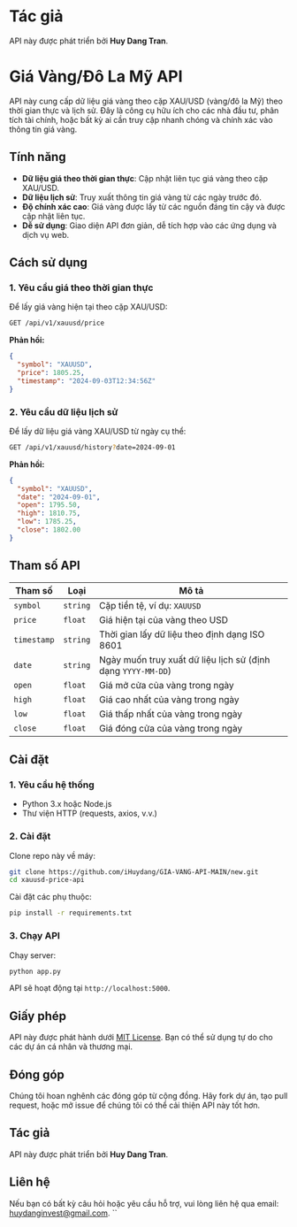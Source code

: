 # Tác giả

API này được phát triển bởi **Huy Dang Tran**.

# Giá Vàng/Đô La Mỹ API

API này cung cấp dữ liệu giá vàng theo cặp XAU/USD (vàng/đô la Mỹ) theo thời gian thực và lịch sử. Đây là công cụ hữu ích cho các nhà đầu tư, phân tích tài chính, hoặc bất kỳ ai cần truy cập nhanh chóng và chính xác vào thông tin giá vàng.

## Tính năng

- **Dữ liệu giá theo thời gian thực**: Cập nhật liên tục giá vàng theo cặp XAU/USD.
- **Dữ liệu lịch sử**: Truy xuất thông tin giá vàng từ các ngày trước đó.
- **Độ chính xác cao**: Giá vàng được lấy từ các nguồn đáng tin cậy và được cập nhật liên tục.
- **Dễ sử dụng**: Giao diện API đơn giản, dễ tích hợp vào các ứng dụng và dịch vụ web.

## Cách sử dụng

### 1. Yêu cầu giá theo thời gian thực

Để lấy giá vàng hiện tại theo cặp XAU/USD:

```bash
GET /api/v1/xauusd/price
```

**Phản hồi:**

```json
{
  "symbol": "XAUUSD",
  "price": 1805.25,
  "timestamp": "2024-09-03T12:34:56Z"
}
```

### 2. Yêu cầu dữ liệu lịch sử

Để lấy dữ liệu giá vàng XAU/USD từ ngày cụ thể:

```bash
GET /api/v1/xauusd/history?date=2024-09-01
```

**Phản hồi:**

```json
{
  "symbol": "XAUUSD",
  "date": "2024-09-01",
  "open": 1795.50,
  "high": 1810.75,
  "low": 1785.25,
  "close": 1802.00
}
```

## Tham số API

| Tham số       | Loại       | Mô tả                                                     |
| ------------- | ---------- | --------------------------------------------------------- |
| `symbol`      | `string`   | Cặp tiền tệ, ví dụ: `XAUUSD`                              |
| `price`       | `float`    | Giá hiện tại của vàng theo USD                            |
| `timestamp`   | `string`   | Thời gian lấy dữ liệu theo định dạng ISO 8601             |
| `date`        | `string`   | Ngày muốn truy xuất dữ liệu lịch sử (định dạng `YYYY-MM-DD`) |
| `open`        | `float`    | Giá mở cửa của vàng trong ngày                            |
| `high`        | `float`    | Giá cao nhất của vàng trong ngày                          |
| `low`         | `float`    | Giá thấp nhất của vàng trong ngày                         |
| `close`       | `float`    | Giá đóng cửa của vàng trong ngày                          |

## Cài đặt

### 1. Yêu cầu hệ thống

- Python 3.x hoặc Node.js
- Thư viện HTTP (requests, axios, v.v.)

### 2. Cài đặt

Clone repo này về máy:

```bash
git clone https://github.com/iHuydang/GIA-VANG-API-MAIN/new.git
cd xauusd-price-api
```

Cài đặt các phụ thuộc:

```bash
pip install -r requirements.txt
```

### 3. Chạy API

Chạy server:

```bash
python app.py
```

API sẽ hoạt động tại `http://localhost:5000`.

## Giấy phép

API này được phát hành dưới [MIT License](LICENSE). Bạn có thể sử dụng tự do cho các dự án cá nhân và thương mại.

## Đóng góp

Chúng tôi hoan nghênh các đóng góp từ cộng đồng. Hãy fork dự án, tạo pull request, hoặc mở issue để chúng tôi có thể cải thiện API này tốt hơn.

## Tác giả

API này được phát triển bởi **Huy Dang Tran**.

## Liên hệ

Nếu bạn có bất kỳ câu hỏi hoặc yêu cầu hỗ trợ, vui lòng liên hệ qua email: [huydanginvest@gmail.com](mailto:huydanginvest@gmail.com).
``
